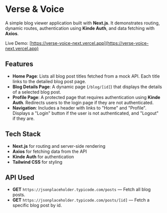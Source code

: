 # Verse & Voice

A simple blog viewer application built with **Next.js**. It demonstrates routing, dynamic routes, authentication using **Kinde Auth**, and data fetching with **Axios**.

Live Demo: [https://verse-voice-next.vercel.app](https://verse-voice-next.vercel.app)

## Features

- **Home Page**: Lists all blog post titles fetched from a mock API. Each title links to the detailed blog post page.
- **Blog Details Page**: A dynamic page (`/blog/[id]`) that displays the details of a selected blog post.
- **Profile Page**: A protected page that requires authentication using **Kinde Auth**. Redirects users to the login page if they are not authenticated.
- **Navigation**: Includes a header with links to "Home" and "Profile". Displays a "Login" button if the user is not authenticated, and "Logout" if they are.

## Tech Stack

- **Next.js** for routing and server-side rendering
- **Axios** for fetching data from the API
- **Kinde Auth** for authentication
- **Tailwind CSS** for styling

## API Used

- **GET** `https://jsonplaceholder.typicode.com/posts` — Fetch all blog posts.
- **GET** `https://jsonplaceholder.typicode.com/posts/[id]` — Fetch a specific blog post by id.
